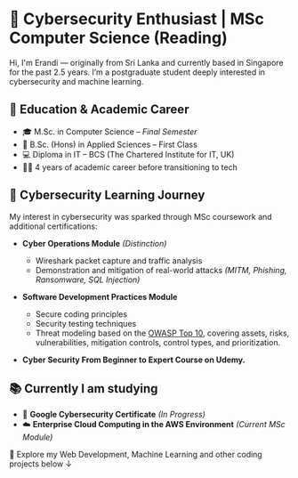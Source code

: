# 🔐 Cybersecurity Enthusiast | MSc Computer Science (Reading)

Hi, I'm Erandi — originally from Sri Lanka and currently based in Singapore for the past 2.5 years. I’m a postgraduate student deeply interested in cybersecurity and machine learning.

## 📘 Education & Academic Career

- 🎓 M.Sc. in Computer Science – *Final Semester*
- 🧪 B.Sc. (Hons) in Applied Sciences – First Class  
- 💻 Diploma in IT – BCS (The Chartered Institute for IT, UK)  
- 🧑‍🏫 4 years of academic career before transitioning to tech  

## 🔐 Cybersecurity Learning Journey

My interest in cybersecurity was sparked through MSc coursework and additional certifications:

- **Cyber Operations Module** *(Distinction)*  
  - Wireshark packet capture and traffic analysis  
  - Demonstration and mitigation of real-world attacks *(MITM, Phishing, Ransomware, SQL Injection)*

- **Software Development Practices Module**  
  - Secure coding principles  
  - Security testing techniques    
  - Threat modeling based on the [OWASP Top 10](https://owasp.org/www-project-top-ten/), covering assets, risks, vulnerabilities, mitigation controls, control types, and prioritization.

- **Cyber Security From Beginner to Expert Course on Udemy.** 

## 📚 Currently I am studying

- 🔄 **Google Cybersecurity Certificate** *(In Progress)*  
- ☁️ **Enterprise Cloud Computing in the AWS Environment** *(Current MSc Module)*

📁 Explore my Web Development, Machine Learning and other coding projects below ↓
